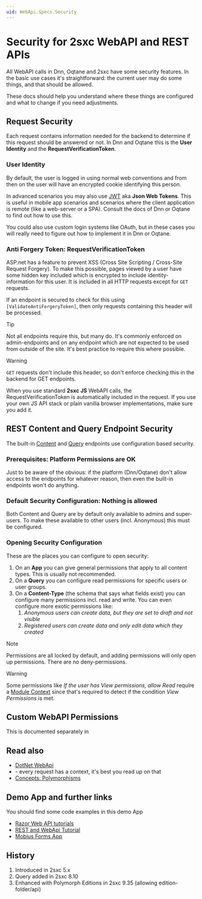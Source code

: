 ```yaml
---
uid: WebApi.Specs.Security
---
```


# Security for 2sxc WebAPI and REST APIs

All WebAPI calls in Dnn, Oqtane and 2sxc have some security features. 
In the basic use cases it's straightforward: the current user may do some things, and that should be allowed. 

These docs should help you understand where these things are configured and what to change if you need adjustments. 

## Request Security

Each request contains information needed for the backend to determine if this request should be answered or not. In Dnn and Oqtane this is the **User Identity** and the **RequestVerificationToken**. 

### User Identity

By default, the user is logged in using normal web conventions and from then on the user will have an encrypted cookie identifying this person. 

In advanced scenarios you may also use [JWT](https://jwt.io/) aka **Json Web Tokens**. 
This is useful in mobile app scenarios and scenarios where the client application is remote (like a web-server or a SPA). 
Consult the docs of Dnn or Oqtane to find out how to use this. 

You could also use custom login systems like OAuth, but in these cases you will really need to figure out how to implement it in Dnn or Oqtane. 

### Anti Forgery Token: RequestVerificationToken

ASP.net has a feature to prevent XSS (Cross Site Scripting / Cross-Site Request Forgery). 
To make this possible, pages viewed by a user have some hidden key included which is encrypted to include identity-information for this user. It is included in all HTTP requests except for `GET` requests. 

If an endpoint is secured to check for this using `[ValidateAntiForgeryToken]`, then only requests containing this header will be processed. 

> [!TIP]
> Not all endpoints require this, but many do. 
> It's commonly enforced on admin-endpoints and on any endpoint which are not expected to be used from
> outside of the site. It's best practice to require this where possible. 

> [!WARNING]
> `GET` requests don't include this header, so don't enforce checking this in the backend for GET endpoints. 

When you use standard **2sxc JS** WebAPI calls, the RequestVerificationToken is automatically included in the request. If you use your own JS API stack or plain vanilla browser implementations, make sure you add it. 


## REST Content and Query Endpoint Security

The built-in [Content](xref:WebApi.Content) and [Query](xref:WebApi.Query) endpoints use configuration based security. 

### Prerequisites: Platform Permissions are OK

Just to be aware of the obvious: if the platform (Dnn/Oqtane) don't allow access to the endpoints for whatever reason, then even the built-in endpoints won't do anything. 

### Default Security Configuration: Nothing is allowed

Both Content and Query are by default only available to admins and super-users. To make these available to other users (incl. Anonymous) this must be configured.

### Opening Security Configuration

These are the places you can configure to open security: 

1. On an **App** you can give general permissions that apply to all content types. This is usually not recommended. 
1. On a **Query** you can configure read permissions for specific users or user groups.
1. On a **Content-Type** (the schema that says what fields exist) you can configure many permissions incl. read and write. You can even configure more exotic permissions like:
    1. _Anonymous users can create data, but they are set to draft and not visible_
    1. _Registered users can create data and only edit data which they created_

> [!NOTE]
> Permissions are all locked by default, and adding permissions will only open up permissions.
> There are no deny-permissions.

> [!WARNING]
> Some permissions like _If the user has View permissions, allow Read_ require a [Module Context](xref:WebApi.Specs.Context) since that's required to detect if the condition _View Permissions_ is met. 


## Custom WebAPI Permissions

This is documented separately in [](xref:WebApi.Custom.Security)

## Read also

- [DotNet WebApi](xref:WebApi.Custom.Index)
- [](xref:WebApi.Specs.Context) - every request has a context, it's best you read up on that
- [Concepts: Polymorphisms](xref:Specs.Cms.Polymorphism)

## Demo App and further links

You should find some code examples in this demo App

- [Razor Web API tutorials](xref:Tut.WebApi)
- [REST and WebApi Tutorial](http://2sxc.org/en/apps/app/tutorial-javascript-rest-api-using-jquery-and-angularjs)
- [Mobius Forms App](https://2sxc.org/en/apps/app/mobius-forms)

## History

1. Introduced in 2sxc 5.x
1. Query added in 2sxc 8.10
2. Enhanced with Polymorph Editions in 2sxc 9.35 (allowing edition-folder/api)
